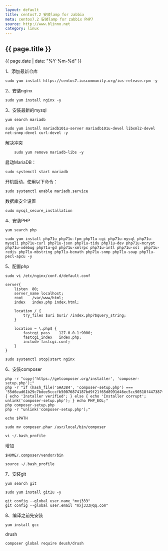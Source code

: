 ```yaml
---
layout: default
title: centos7.2 安装lamp for zabbix
meta: centos7.2 安装lamp for zabbix PHP7
source: http://www.blinno.net
category: linux
---
```


<h2>{{ page.title }}</h2>
<p>{{ page.date | date: "%Y-%m-%d" }}</p>



1、添加最新仓库

```
sudo yum install https://centos7.iuscommunity.org/ius-release.rpm -y
```

2、安装nginx
```
sudo yum install nginx -y
```
3、安装最新的mysql 
```
yum search mariadb

sudo yum install mariadb101u-server mariadb101u-devel libxml2-devel net-snmp-devel curl-devel -y
```
解决冲突
```    
    sudo yum remove mariadb-libs -y
```
启动MariaDB：
```
sudo systemctl start mariadb
```

开机启动，使用以下命令：
```
sudo systemctl enable mariadb.service
```
数据库安全设置
```
sudo mysql_secure_installation
```

4、安装PHP

```
yum search php

sudo yum install php71u php71u-fpm php71u-cgi php71u-mysql php71u-mysqli php71u-curl php71u-json php71u-tidy php71u-dev php71u-mcrypt php71u-xdebug php71u-gd php71u-xmlrpc php71u-intl php71u-xsl  php71u-redis php71u-mbstring php71u-bcmath php71u-snmp php71u-soap php71u-pecl-apcu -y
```

5、配置php
```
sudo vi /etc/nginx/conf.d/default.conf

server{
    listen  80;
    server_name localhost;
    root    /var/www/html;
    index   index.php index.html;

    location / {
        try_files $uri $uri/ /index.php?$query_string;
    }

    location ~ \.php$ {
        fastcgi_pass    127.0.0.1:9000;
        fastcgi_index   index.php;
        include fastcgi.conf;
    }
}

sudo systemctl stop|start nginx
```

6、安装composer
```
php -r "copy('https://getcomposer.org/installer', 'composer-setup.php');"
php -r "if (hash_file('SHA384', 'composer-setup.php') === '55d6ead61b29c7bdee5cccfb50076874187bd9f21f65d8991d46ec5cc90518f447387fb9f76ebae1fbbacf329e583e30') { echo 'Installer verified'; } else { echo 'Installer corrupt'; unlink('composer-setup.php'); } echo PHP_EOL;"
php composer-setup.php
php -r "unlink('composer-setup.php');"

echo $PATH

sudo mv composer.phar /usr/local/bin/composer

vi ~/.bash_profile
```
增加
```
$HOME/.composer/vendor/bin

source ~/.bash_profile
```

7、安装git
```
yum search git

sudo yum install git2u -y

git config --global user.name "mxj333"
git config --global user.email "mxj333@qq.com"
```

8、编译之前先安装
```
yum install gcc 

```


drush
```
composer global require deush/drush
```